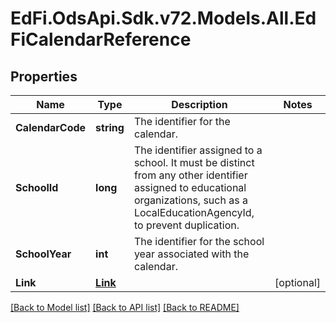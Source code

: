 # EdFi.OdsApi.Sdk.v72.Models.All.EdFiCalendarReference

## Properties

Name | Type | Description | Notes
------------ | ------------- | ------------- | -------------
**CalendarCode** | **string** | The identifier for the calendar. | 
**SchoolId** | **long** | The identifier assigned to a school. It must be distinct from any other identifier assigned to educational organizations, such as a LocalEducationAgencyId, to prevent duplication. | 
**SchoolYear** | **int** | The identifier for the school year associated with the calendar. | 
**Link** | [**Link**](Link.md) |  | [optional] 

[[Back to Model list]](../README.md#documentation-for-models) [[Back to API list]](../README.md#documentation-for-api-endpoints) [[Back to README]](../README.md)

